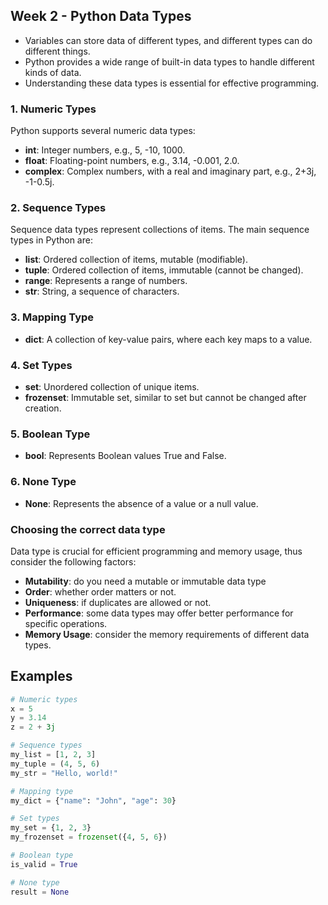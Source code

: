 
## Week 2 -  Python Data Types 
- Variables can store data of different types, and different types can do different things.
- Python provides a wide range of built-in data types to handle different kinds of data.
- Understanding these data types is essential for effective programming.

### 1. Numeric Types

Python supports several numeric data types:

- **int**: Integer numbers, e.g., 5, -10, 1000.
- **float**: Floating-point numbers, e.g., 3.14, -0.001, 2.0.
- **complex**: Complex numbers, with a real and imaginary part, e.g., 2+3j, -1-0.5j.

### 2. Sequence Types

Sequence data types represent collections of items. The main sequence types in Python are:

- **list**: Ordered collection of items, mutable (modifiable).
- **tuple**: Ordered collection of items, immutable (cannot be changed).
- **range**: Represents a range of numbers.
- **str**: String, a sequence of characters.

### 3. Mapping Type

- **dict**: A collection of key-value pairs, where each key maps to a value.

### 4. Set Types

- **set**: Unordered collection of unique items.
- **frozenset**: Immutable set, similar to set but cannot be changed after creation.

### 5. Boolean Type

- **bool**: Represents Boolean values True and False.

### 6. None Type

- **None**: Represents the absence of a value or a null value.

### Choosing the correct data type

Data type is crucial for efficient programming and memory usage, thus consider the following factors:

- **Mutability**: do you need a mutable or immutable data type
- **Order**: whether order matters or not.
- **Uniqueness**: if duplicates are allowed or not.
- **Performance**: some data types may offer better performance for specific operations.
- **Memory Usage**: consider the memory requirements of different data types.


## Examples

```python
# Numeric types
x = 5
y = 3.14
z = 2 + 3j

# Sequence types
my_list = [1, 2, 3]
my_tuple = (4, 5, 6)
my_str = "Hello, world!"

# Mapping type
my_dict = {"name": "John", "age": 30}

# Set types
my_set = {1, 2, 3}
my_frozenset = frozenset({4, 5, 6})

# Boolean type
is_valid = True

# None type
result = None
```
